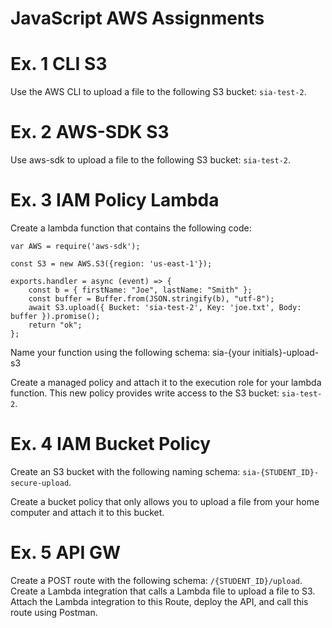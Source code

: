 # JavaScript AWS Assignments

# Ex. 1 CLI S3
Use the AWS CLI to upload a file to the following S3 bucket: `sia-test-2`.

# Ex. 2 AWS-SDK S3 
Use aws-sdk to upload a file to the following S3 bucket: `sia-test-2`.

# Ex. 3 IAM Policy Lambda
Create a lambda function that contains the following code:

```
var AWS = require('aws-sdk');

const S3 = new AWS.S3({region: 'us-east-1'});

exports.handler = async (event) => {
    const b = { firstName: "Joe", lastName: "Smith" };
    const buffer = Buffer.from(JSON.stringify(b), "utf-8");
    await S3.upload({ Bucket: 'sia-test-2', Key: 'joe.txt', Body: buffer }).promise();
    return "ok";
};

```

Name your function using the following schema: sia-{your initials}-upload-s3

Create a managed policy and attach it to the execution role for your lambda function.  This new policy provides write access to the S3 bucket: `sia-test-2`.

# Ex. 4  IAM Bucket Policy
Create an S3 bucket with the following naming schema: `sia-{STUDENT_ID}-secure-upload`.

Create a bucket policy that only allows you to upload a file from your home computer and attach it to this bucket.

# Ex. 5 API GW
Create a POST route with the following schema: `/{STUDENT_ID}/upload`.  Create a Lambda integration that calls a Lambda file to upload a file to S3.  Attach the Lambda integration to this Route, deploy the API, and call this route using Postman.

